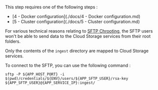 
This step requires one of the following steps :
- [4 - Docker configuration](./docs/4 - Docker configuration.md)
- [5 - Cluster configuration](./docs/5 - Cluster configuration.md)


For various technical reasons relating to [SFTP Chrooting](https://wiki.archlinux.org/index.php/SFTP_chroot), the SFTP users won't be able to send data to the Cloud Storage services from their root folders.

Only the contents of the `ingest` directory are mapped to Cloud Storage services.

To connect to the SFTP, you can use the following command :
```shell
sftp -P ${APP_HOST_PORT} -i $(pwd)/credentials/${ENV}/users/${APP_SFTP_USER}/rsa-key ${APP_SFTP_USER}@{APP_SERVICE_IP}:ingest/
```
